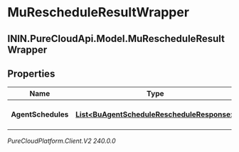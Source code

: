 # MuRescheduleResultWrapper

## ININ.PureCloudApi.Model.MuRescheduleResultWrapper

## Properties

|Name | Type | Description | Notes|
|------------ | ------------- | ------------- | -------------|
| **AgentSchedules** | [**List&lt;BuAgentScheduleRescheduleResponse&gt;**](BuAgentScheduleRescheduleResponse) | The list of agent schedules | [optional] |



_PureCloudPlatform.Client.V2 240.0.0_

